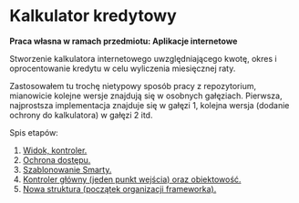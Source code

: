 # **Kalkulator kredytowy**

**Praca własna w ramach przedmiotu: Aplikacje internetowe<br/>**

Stworzenie kalkulatora internetowego uwzględniającego kwotę, okres i oprocentowanie kredytu w celu wyliczenia miesięcznej raty.

Zastosowałem tu trochę nietypowy sposób pracy z repozytorium, mianowicie kolejne wersje znajdują się w osobnych gałęziach. 
Pierwsza, najprostsza implementacja znajduje się w gałęzi 1, kolejna wersja (dodanie ochrony do kalkulatora) w gałęzi 2 itd.

Spis etapów:

1. [Widok, kontroler.](https://github.com/kamilponikwia/AI/tree/step-1) 
2. [Ochrona dostępu.](https://github.com/kamilponikwia/AI/tree/step-2) 
3. [Szablonowanie Smarty.](https://github.com/kamilponikwia/AI/tree/step-3)
4. [Kontroler główny (jeden punkt wejścia) oraz obiektowość.](https://github.com/kamilponikwia/AI/tree/step-4)
5. [Nowa struktura (początek organizacji frameworka).](https://github.com/kamilponikwia/AI/tree/step-5)
